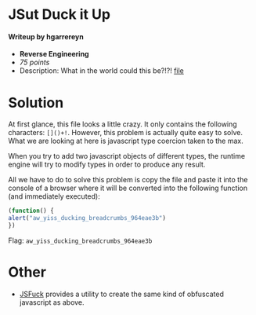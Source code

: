 # JSut Duck it Up
#### Writeup by hgarrereyn
* **Reverse Engineering**
* *75 points*
* Description: What in the world could this be?!?! [file](https://github.com/hgarrereyn/Th3g3ntl3man-CTF-Writeups/raw/0e4c994d51130f747bf8d9932274cb85e3f0f1c5/2017/picoCTF_2017/problems/reverse/JSut_Duck_it_Up/file)

# Solution

At first glance, this file looks a little crazy. It only contains the following characters: `[]()+!`. However, this problem is actually quite easy to solve. What we are looking at here is javascript type coercion taken to the max.

When you try to add two javascript objects of different types, the runtime engine will try to modify types in order to produce any result.

All we have to do to solve this problem is copy the file and paste it into the console of a browser where it will be converted into the following function (and immediately executed):

```js
(function() {
alert("aw_yiss_ducking_breadcrumbs_964eae3b")
})
```

Flag: `aw_yiss_ducking_breadcrumbs_964eae3b`

# Other

* [JSFuck](http://www.jsfuck.com/) provides a utility to create the same kind of obfuscated javascript as above.
